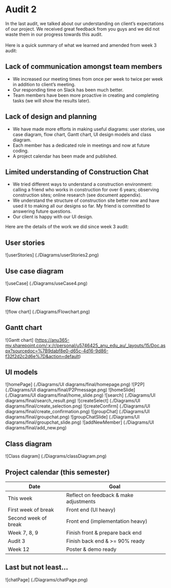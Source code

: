 # Audit 2
In the last audit, we talked about our understanding on client’s expectations of our project. We received great feedback from you guys and we did not waste them in our progress towards this audit. <br>
<br>
Here is a quick summary of what we learned and amended from week 3 audit:
##  Lack of communication amongst team members
-	We increased our meeting times from once per week to twice per week in addition to client’s meeting.
-	Our responding time on Slack has been much better.
-	Team members have been more proactive in creating and completing tasks (we will show the results later).

## 	Lack of design and planning
-	We have made more efforts in making useful diagrams: user stories, use case diagram, flow chart, Gantt chart, UI design models and class diagram.
-	Each member has a dedicated role in meetings and now at future coding.
-	A project calendar has been made and published.

##	Limited understanding of Construction Chat
-	We tried different ways to understand a construction environment: calling a friend who works in construction for over 6 years; observing construction sites; online research (see document appendix).
-	We understand the structure of construction site better now and have used it to making all our designs so far. My friend is committed to answering future questions.
-	Our client is happy with our UI design.

Here are the details of the work we did since week 3 audit:

## User stories
![userStories] (./Diagrams/userStories2.png)

## Use case diagram
![useCase] (./Diagrams/useCase4.png)

## Flow chart
![flow chart] (./Diagrams/Flowchart.png)

## Gantt chart
![Gantt chart] (https://anu365-my.sharepoint.com/:x:/r/personal/u5746425_anu_edu_au/_layouts/15/Doc.aspx?sourcedoc=%7B9dabf8e0-d65c-4d16-9d86-f32f2d2c2d6e%7D&action=default)

## UI models
![homePage] (./Diagrams/UI diagrams/final/homepage.png)
![P2P] (./Diagrams/UI diagrams/final/P2Pmessage.png)
![homeSlide] (./Diagrams/UI diagrams/final/home_slide.png)
![search] (./Diagrams/UI diagrams/final/search_result.png)
![createSelect] (./Diagrams/UI diagrams/final/create_selection.png)
![createConfirm] (./Diagrams/UI diagrams/final/create_confirmation.png)
![groupChat] (./Diagrams/UI diagrams/final/groupchat.png)
![groupChatSlide] (./Diagrams/UI diagrams/final/groupchat_slide.png)
![addNewMember] (./Diagrams/UI diagrams/final/add_new.png)

## Class diagram
![Class diagram] (./Diagrams/classDiagram.png)

## Project calendar (this semester)
| __Date__ | __Goal__ |
|-------------|------------|
| This week         | Reflect on feedback & make adjustments |
| First week of break        | Front end (UI heavy) |
| Second week of break        | Front end (implementation heavy)   |
| Week 7, 8, 9      | Finish front & prepare back end |
| Audit 3           | Finish back end & >= 90% ready |
| Week 12           | Poster & demo ready |

## Last but not least...
![chatPage] (./Diagrams/chatPage.png)


